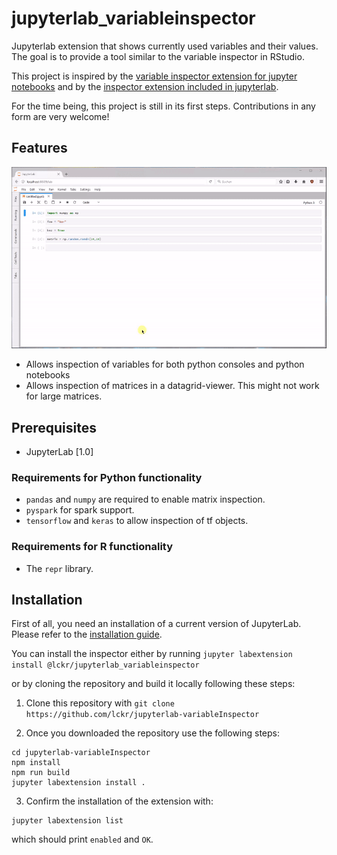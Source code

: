 # jupyterlab_variableinspector

Jupyterlab extension that shows currently used variables and their values. The goal is to provide a tool similar to the variable inspector in RStudio.

This project is inspired by the [variable inspector extension for jupyter notebooks](https://github.com/ipython-contrib/jupyter_contrib_nbextensions/tree/master/src/jupyter_contrib_nbextensions/nbextensions/varInspector) and by the [inspector extension included in jupyterlab](https://github.com/jupyterlab/jupyterlab/tree/master/packages/inspector-extension).

For the time being, this project is still in its first steps. Contributions in any form are very welcome!

## Features

![Demogif](early_demo.gif)

- Allows inspection of variables for both python consoles and python notebooks
- Allows inspection of matrices in a datagrid-viewer. This might not work for large matrices.

## Prerequisites

- JupyterLab [1.0]

### Requirements for Python functionality

- `pandas` and `numpy` are required to enable matrix inspection.
- `pyspark` for spark support.
- `tensorflow` and `keras` to allow inspection of tf objects.

### Requirements for R functionality

- The `repr` library.

## Installation

First of all, you need an installation of a current version of JupyterLab. Please refer to the [installation guide](https://github.com/jupyterlab/jupyterlab#installation).

You can install the inspector either by running
`jupyter labextension install @lckr/jupyterlab_variableinspector`

or by cloning the repository and build it locally following these steps:

1. Clone this repository with `git clone https://github.com/lckr/jupyterlab-variableInspector`

2. Once you downloaded the repository use the following steps:

```
cd jupyterlab-variableInspector
npm install
npm run build
jupyter labextension install .
```

3. Confirm the installation of the extension with:

```
jupyter labextension list
```
which should print `enabled` and `OK`.
